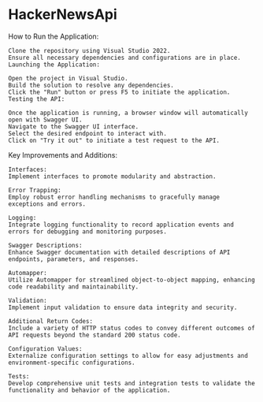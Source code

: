 # HackerNewsApi
How to Run the Application:

    Clone the repository using Visual Studio 2022.
    Ensure all necessary dependencies and configurations are in place.
    Launching the Application:
    
    Open the project in Visual Studio.
    Build the solution to resolve any dependencies.
    Click the "Run" button or press F5 to initiate the application.
    Testing the API:
    
    Once the application is running, a browser window will automatically open with Swagger UI.
    Navigate to the Swagger UI interface.
    Select the desired endpoint to interact with.
    Click on "Try it out" to initiate a test request to the API.

Key Improvements and Additions:

    Interfaces:
    Implement interfaces to promote modularity and abstraction.
    
    Error Trapping:
    Employ robust error handling mechanisms to gracefully manage exceptions and errors.
    
    Logging:
    Integrate logging functionality to record application events and errors for debugging and monitoring purposes.
    
    Swagger Descriptions:
    Enhance Swagger documentation with detailed descriptions of API endpoints, parameters, and responses.
    
    Automapper:
    Utilize Automapper for streamlined object-to-object mapping, enhancing code readability and maintainability.
    
    Validation:
    Implement input validation to ensure data integrity and security.
    
    Additional Return Codes:
    Include a variety of HTTP status codes to convey different outcomes of API requests beyond the standard 200 status code.
    
    Configuration Values:
    Externalize configuration settings to allow for easy adjustments and environment-specific configurations.
    
    Tests:
    Develop comprehensive unit tests and integration tests to validate the functionality and behavior of the application.
